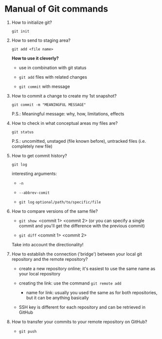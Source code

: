 # Manual of Git commands

1. How to initialize git?
   
   `git init`

2. How to send to staging area?
   
   `git add <file name>`
   
   **How to use it cleverly?**
   
   - use in combination with git status 
   
   - `git add` files with related changes
   
   - `git commit` with message

3. How to commit a change to create my 1st snapshot?
   
   `git commit -m "MEANINGFUL MESSAGE"`
   
   P.S.: Meaningful message: why, how, limitations, effects

4. How to check in what conceptual areas my files are?
   
   `git status`
   
   P.S.: uncomitted, unstaged (file known before), untracked files (i.e. completely new file)

5. How to get commit history?
   
   `git log`
   
   interesting arguments:
   
   - `-n`
   
   - `--abbrev-comit`
   
   - `git log` `optional/path/to/specific/file`

6. How to compare versions of the same file?
   
   - `git show `<commit 1> <commit 2>  (or you can specify a single commit and you'll get the difference with the previous commit)
   
   - `git diff` <commit 1> <commit 2>
   
   Take into account the directionality!

7. How to establish the connection ('bridge') between your local git repository and the remote repository?
   
   - create a new repository online; it's easiest to use the same name as your local repository
   
   - creating the link: use the command `git remote add` <name for connection> <SSH key>
     
     - name for link: usually you used the same as for both repositories, but it can be anything basically
   
   - SSH key is different for each repository and can be retrieved in GitHub

8. How to transfer your commits to your remote repository on GitHub?
   
   - `git push`
